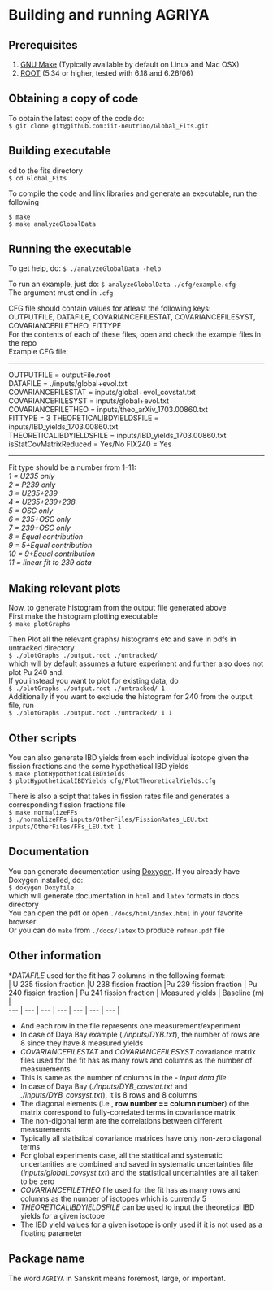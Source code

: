# Building and running AGRIYA

## Prerequisites
1. [GNU Make](https://www.gnu.org/software/make/) (Typically available by default on Linux and Mac OSX)
2. [ROOT](https://root.cern.ch) (5.34 or higher, tested with 6.18 and  6.26/06)

## Obtaining a copy of code
To obtain the latest copy of the code do:    
```$ git clone git@github.com:iit-neutrino/Global_Fits.git     ```

## Building executable
cd to the fits directory     
```$ cd Global_Fits     ```

To compile the code and link libraries and generate an executable, run the following  

```$ make    ```           
```$ make analyzeGlobalData      ```

## Running the executable

To get help, do:
```$ ./analyzeGlobalData -help     ```

To run an example, just do:
```$ analyzeGlobalData ./cfg/example.cfg     ```     
The argument must end in `.cfg`   

CFG file should contain values for atleast the following keys:     
OUTPUTFILE, DATAFILE, COVARIANCEFILESTAT, COVARIANCEFILESYST, COVARIANCEFILETHEO, FITTYPE      
For the contents of each of these files, open and check the example files in the repo         
Example CFG file:      
***
OUTPUTFILE = outputFile.root      
DATAFILE = ./inputs/global+evol.txt    
COVARIANCEFILESTAT = inputs/global+evol_covstat.txt     
COVARIANCEFILESYST = inputs/global+evol.txt   
COVARIANCEFILETHEO = inputs/theo_arXiv_1703.00860.txt     
FITTYPE = 3 
THEORETICALIBDYIELDSFILE = inputs/IBD_yields_1703.00860.txt       
THEORETICALIBDYIELDSFILE = inputs/IBD_yields_1703.00860.txt       
isStatCovMatrixReduced = Yes/No
FIX240 = Yes
***

Fit type should be a number from 1-11:    
_1 = U235 only_      
_2 = P239 only_    
_3 = U235+239_    
_4 = U235+239+238_    
_5 = OSC only_    
_6 = 235+OSC only_     
_7 = 239+OSC only_    
_8 = Equal contribution_      
_9 = 5+Equal contribution_    
_10 = 9+Equal contribution_    
_11 = linear fit to 239 data_    

## Making relevant plots
Now, to generate histogram from the output file generated above       
First make the histogram plotting executable     
```$ make plotGraphs```    

Then Plot all the relevant graphs/ histograms etc and save in pdfs in untracked directory       
```$ ./plotGraphs ./output.root ./untracked/```     
which will by default assumes a future experiment and further also does not plot Pu 240 and.<br />
If you instead you want to plot for existing data, do       
```$ ./plotGraphs ./output.root ./untracked/ 1```     
Additionally if you want to exclude the histogram for 240 from the output file, run     
```$ ./plotGraphs ./output.root ./untracked/ 1 1```     

## Other scripts

You can also generate IBD yields from each individual isotope given the fission fractions and the some hypothetical IBD yields     
```$ make plotHypotheticalIBDYields```      
```$ plotHypotheticalIBDYields cfg/PlotTheoreticalYields.cfg```     
 
There is also a scipt that takes in fission rates file and generates a corresponding fission fractions file      
```$ make normalizeFFs```    
```$ ./normalizeFFs inputs/OtherFiles/FissionRates_LEU.txt inputs/OtherFiles/FFs_LEU.txt 1```     

## Documentation    
You can generate documentation using [Doxygen](https://doxygen.nl/). If you already have Doxygen installed, do:    
```$ doxygen Doxyfile```     
which will generate documentation in `html` and `latex` formats in docs directory      
You can open the pdf or open `./docs/html/index.html` in your favorite browser    
Or you can do `make` from `./docs/latex` to produce `refman.pdf` file      

## Other information
*_DATAFILE_ used for the fit has 7 columns in the following format:          
| U 235 fission fraction |U 238 fission fraction |Pu 239 fission fraction    | Pu 240 fission fraction  | Pu 241 fission fraction  | Measured yields  | Baseline (m) |        
--- | --- | --- | --- | --- | --- | --- |      
* And each row in the file represents one measurement/experiment       
* In case of Daya Bay example (_./inputs/DYB.txt_), the number of rows are 8 since they have 8 measured yields
* _COVARIANCEFILESTAT_ and _COVARIANCEFILESYST_ covariance matrix files used for the fit has as many rows and columns as the number of measurements              
* This is same as the number of columns in the _- input data file_
* In case of Daya Bay (_./inputs/DYB_covstat.txt_ and _./inputs/DYB_covsyst.txt_), it is 8 rows and 8 columns         
* The diagonal elements (i.e., __row number == column number__) of the matrix correspond to fully-correlated terms in covariance matrix     
* The non-digonal term are the correlations between different measurements            
* Typically all statistical covariance matrices have only non-zero diagonal terms
* For global experiments case, all the statitical and systematic uncertanities  are combined and saved in systematic uncertainties file  (_inputs/global_covsyst.txt_) and the statistical uncertainties are all taken to be zero     
* _COVARIANCEFILETHEO_ file used for the fit has as many rows and columns as the number of isotopes which is currently 5       
* _THEORETICALIBDYIELDSFILE_ can be used to input the theoretical IBD yields for a given isotope      
* The IBD yield values for a given isotope is only used if it is not used as a floating parameter     


## Package name
The word `AGRIYA` in Sanskrit means foremost, large, or important.